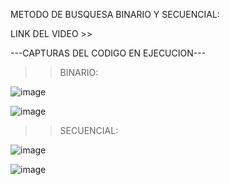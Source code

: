 METODO DE BUSQUESA BINARIO Y SECUENCIAL:   

LINK DEL VIDEO >>


---CAPTURAS DEL CODIGO EN EJECUCION---

>>BINARIO:
>>
![image](https://github.com/JonathanREV2003/Metodos-de-busquesa-binarioYsecuencial/assets/99297546/a98003f8-a606-4c07-b62f-00a3b8d72cb2)

![image](https://github.com/JonathanREV2003/Metodos-de-busquesa-binarioYsecuencial/assets/99297546/fa4e552b-91d6-4472-9863-ff5a444cb9c7)

>>SECUENCIAL:
>>
![image](https://github.com/JonathanREV2003/Metodos-de-busquesa-binarioYsecuencial/assets/99297546/8623f8fd-3134-41cf-8f5a-fe0b7559072d)

![image](https://github.com/JonathanREV2003/Metodos-de-busquesa-binarioYsecuencial/assets/99297546/86192f48-9277-4bbd-8f60-a5095cc1157d)
